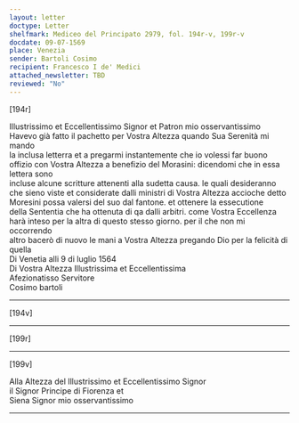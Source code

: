 ```yaml
---
layout: letter
doctype: Letter
shelfmark: Mediceo del Principato 2979, fol. 194r-v, 199r-v
docdate: 09-07-1569
place: Venezia
sender: Bartoli Cosimo
recipient: Francesco I de' Medici
attached_newsletter: TBD
reviewed: "No"
---
```


[194r]  
  
  
Illustrissimo et Eccellentissimo Signor et Patron mio osservantissimo  
Havevo già fatto il pachetto per Vostra Altezza quando Sua Serenità mi mando  
la inclusa letterra et a pregarmi instantemente che io volessi far buono  
offizio con Vostra Altezza a benefizio del Morasini: dicendomi che in essa lettera sono  
incluse alcune scritture attenenti alla sudetta causa. le quali desideranno  
che sieno viste et considerate dalli ministri di Vostra Altezza accioche detto  
Moresini possa valersi del suo dal fantone. et ottenere la essecutione  
della Sententia che ha ottenuta di qa dalli arbitri. come Vostra Eccellenza  
harà inteso per la altra di questo stesso giorno. per il che non mi occorrendo  
altro bacerò di nuovo le mani a Vostra Altezza pregando Dio per la felicità di quella  
Di Venetia alli 9 di luglio 1564  
Di Vostra Altezza Illustrissima et Eccellentissima  
Afezionatisso Servitore  
Cosimo bartoli  
  
---  

[194v]  
  
  
  
---  

[199r]  
  
  
  
---  

[199v]  
  
  
Alla Altezza del Illustrissimo et Eccellentissimo Signor  
il Signor Principe di Fiorenza et  
Siena Signor mio osservantissimo  
  
---  

